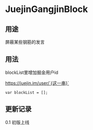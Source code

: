 # JuejinGangjinBlock

## 用途

屏蔽某些钢筋的发言

## 用法

blockList里增加掘金用户id

https://juejin.im/user/`{这一串}`

```
var blockList = [];
```

## 更新记录

0.1 初版上线